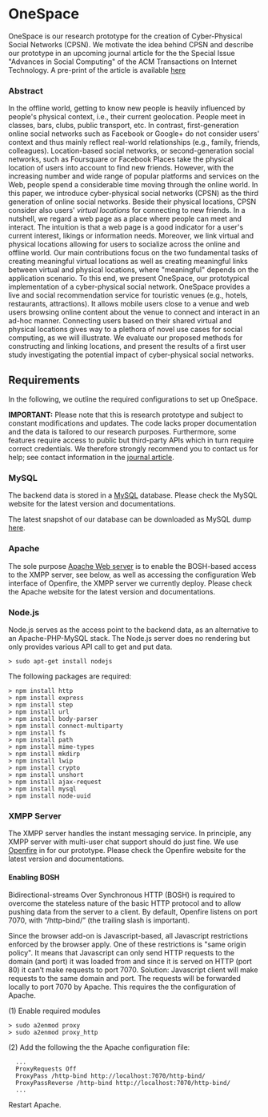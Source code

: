 # OneSpace
OneSpace is our research prototype for the creation of Cyber-Physical Social Networks (CPSN). We motivate the idea behind CPSN and describe our prototype in an upcoming journal article for the  the Special Issue "Advances in Social Computing" of the ACM Transactions on Internet Technology. A pre-print of the article is available [here](http://christianvonderweth.org/publications/docs/vdw-CyberPhysicalSocialNetworks.pdf)

### Abstract 
In the offline world, getting to know new people is heavily influenced by people's physical context, i.e., their current geolocation. People meet in classes, bars, clubs, public transport, etc. In contrast, first-generation online social networks such as Facebook or Google+ do not consider users' context and thus mainly reflect real-world relationships (e.g., family, friends, colleagues). Location-based social networks, or second-generation social networks, such as Foursquare or Facebook Places take the physical location of users into account to find new friends. However, with the increasing number and wide range of popular platforms and services on the Web, people spend a considerable time moving through the online world. In this paper, we introduce cyber-physical social networks (CPSN) as the third generation of online social networks. Beside their physical locations, CPSN consider also users' *virtual locations* for connecting to new friends. In a nutshell, we regard a web page as a place where people can meet and interact. The intuition is that a web page is a good indicator for a user's current interest, likings or information needs. Moreover, we link virtual and physical locations allowing for users to socialize across the online and offline world. Our main contributions focus on the two fundamental tasks of creating meaningful virtual locations as well as creating meaningful links between virtual and physical locations, where "meaningful" depends on the application scenario. To this end, we present OneSpace, our prototypical implementation of a cyber-physical social network. OneSpace provides a live and social recommendation service for touristic venues (e.g., hotels, restaurants, attractions). It allows mobile users close to a venue and web users browsing online content about the venue to connect and interact in an ad-hoc manner. Connecting users based on their shared virtual and physical locations gives way to a plethora of novel use cases for social computing, as we will illustrate. We evaluate our proposed methods for constructing and linking locations, and present the results of a first user study investigating the potential impact of cyber-physical social networks.

## Requirements
In the following, we outline the required configurations to set up OneSpace.

**IMPORTANT:** Please note that this is research prototype and subject to constant modifications and updates. The code lacks proper documentation and the data is tailored to our research purposes. Furthermore, some features require access to public but third-party APIs which in turn require correct credentials. We therefore strongly recommend you to contact us for help; see contact information in the [journal article](http://christianvonderweth.org/publications/docs/vdw-CyberPhysicalSocialNetworks.pdf).

### MySQL
The backend data is stored in a [MySQL](https://www.mysql.com/) database. Please check the MySQL website for the latest version and documentations.

The latest snapshot of our database can be downloaded as MySQL dump [here](http://christianvonderweth.org/projects/onespace/data/).

### Apache
The sole purpose [Apache Web server](https://www.apache.org/) is to enable the BOSH-based access to the XMPP server, see below, as well as accessing the configuration Web interface of Openfire, the XMPP server we currently deploy. Please check the Apache website for the latest version and documentations.

### Node.js
Node.js serves as the access point to the backend data, as an alternative to an Apache-PHP-MySQL stack. The Node.js server does no rendering but only provides various API call to get and put data.
```
> sudo apt-get install nodejs
```

The following packages are required:
```
> npm install http
> npm install express
> npm install step
> npm install url
> npm install body-parser
> npm install connect-multiparty
> npm install fs
> npm install path
> npm install mime-types
> npm install mkdirp
> npm install lwip
> npm install crypto
> npm install unshort
> npm install ajax-request
> npm install mysql
> npm install node-uuid
```

### XMPP Server
The XMPP server handles the instant messaging service. In principle, any XMPP server with multi-user chat support should do just fine. We use [Openfire](https://www.igniterealtime.org/projects/openfire/) in for our prototype. Please check the Openfire website for the latest version and documentations.

#### Enabling BOSH
Bidirectional-streams Over Synchronous HTTP (BOSH) is required to overcome the stateless nature of the basic HTTP protocol and to allow pushing data from the server to a client. By default, Openfire listens on port 7070, with “/http-bind/” (the trailing slash is important).

Since the browser add-on is Javascript-based, all Javascript restrictions enforced by the browser apply. One of these restrictions is "same origin policy". It means that Javascript can only send HTTP requests to the domain (and port) it was loaded from and since it is served on HTTP (port 80) it can’t make requests to port 7070. Solution: Javascript client will make requests to the same domain and port. The requests will be forwarded locally to port 7070 by Apache. This requires the the configuration of Apache. 

(1) Enable required modules
```
> sudo a2enmod proxy
> sudo a2enmod proxy_http
```

(2) Add the following the the Apache configuration file:
```
  ...
  ProxyRequests Off
  ProxyPass /http-bind http://localhost:7070/http-bind/
  ProxyPassReverse /http-bind http://localhost:7070/http-bind/ 
  ...
```
Restart Apache.
